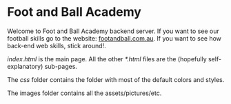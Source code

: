 # Foot and Ball Academy
Welcome to Foot and Ball Academy backend server. If you want to see our football skills go to the website: [footandball.com.au](https://footandball.com.au).
If you want to see how back-end web skills, stick around!.

*index.html* is the main page. All the other *\*.html* files are the (hopefully self-explanatory) sub-pages. 

The *css* folder contains the folder with most of the default colors and styles.

The images folder contains all the assets/pictures/etc.
